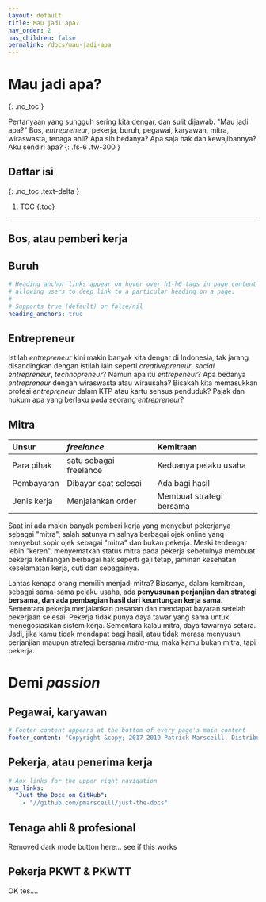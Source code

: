```yaml
---
layout: default
title: Mau jadi apa?
nav_order: 2
has_children: false
permalink: /docs/mau-jadi-apa
---
```


# Mau jadi apa?
{: .no_toc }

Pertanyaan yang sungguh sering kita dengar, dan sulit dijawab. "Mau jadi apa?" Bos, _entrepreneur_, pekerja, buruh, pegawai, karyawan, mitra, wiraswasta, tenaga ahli? Apa sih bedanya? Apa saja hak dan kewajibannya? Aku sendiri apa?
{: .fs-6 .fw-300 }

## Daftar isi
{: .no_toc .text-delta }

1. TOC
{:toc}

---

## Bos, atau pemberi kerja

## Buruh

```yaml
# Heading anchor links appear on hover over h1-h6 tags in page content
# allowing users to deep link to a particular heading on a page.
#
# Supports true (default) or false/nil
heading_anchors: true
```

## Entrepreneur

Istilah _entrepreneur_ kini makin banyak kita dengar di Indonesia, tak jarang disandingkan dengan istilah lain seperti _creativepreneur_, _social entrepreneur_, _technopreneur_? Namun apa itu _entrepeneur_? Apa bedanya _entrepreneur_ dengan wiraswasta atau wirausaha? Bisakah kita memasukkan profesi _entrepreneur_ dalam KTP atau kartu sensus penduduk? Pajak dan hukum apa yang berlaku pada seorang _entrepreneur_?

## Mitra

| Unsur        | _freelance_            | Kemitraan                |
|:-------------|:-----------------------|:-------------------------|
| Para pihak   | satu sebagai freelance | Keduanya pelaku usaha    |
| Pembayaran   | Dibayar saat selesai   | Ada bagi hasil           |
| Jenis kerja  | Menjalankan order      | Membuat strategi bersama |

Saat ini ada makin banyak pemberi kerja yang menyebut pekerjanya sebagai "mitra", salah satunya misalnya berbagai ojek online yang menyebut sopir ojek sebagai "mitra" dan bukan pekerja. Meski terdengar lebih "keren", menyematkan status mitra pada pekerja sebetulnya membuat pekerja kehilangan berbagai hak seperti gaji tetap, jaminan kesehatan keselamatan kerja, cuti dan sebagainya.

Lantas kenapa orang memilih menjadi mitra? Biasanya, dalam kemitraan, sebagai sama-sama pelaku usaha, ada **penyusunan perjanjian dan strategi bersama, dan ada pembagian hasil dari keuntungan kerja sama**. Sementara pekerja menjalankan pesanan dan mendapat bayaran setelah pekerjaan selesai. Pekerja tidak punya daya tawar yang sama untuk menegosiasikan sistem kerja. Sementara kalau mitra, daya tawarnya setara. Jadi, jika kamu tidak mendapat bagi hasil, atau tidak merasa menyusun perjanjian maupun strategi bersama _mitra_-mu, maka kamu bukan mitra, tapi pekerja.

# Demi _passion_

## Pegawai, karyawan

```yaml
# Footer content appears at the bottom of every page's main content
footer_content: "Copyright &copy; 2017-2019 Patrick Marsceill. Distributed by an <a href=\"https://github.com/pmarsceill/just-the-docs/tree/master/LICENSE.txt\">MIT license.</a>"
```

## Pekerja, atau penerima kerja

```yaml
# Aux links for the upper right navigation
aux_links:
  "Just the Docs on GitHub":
    - "//github.com/pmarsceill/just-the-docs"
```

## Tenaga ahli &amp; profesional

Removed dark mode button here... see if this works

## Pekerja PKWT &amp; PKWTT

OK tes....
